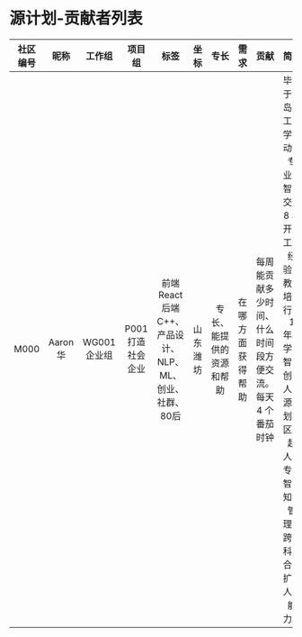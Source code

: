 源计划-贡献者列表
============

|社区编号 |昵称 |工作组 |项目组 |标签|坐标|专长|需求|贡献|简介|意见|
|:---:|:---:|:---:|:---:|:---:|:---:|:---:|:---:|:---:|:---:|:---:|
|M000 |Aaron 华 |WG001 企业组 |P001 打造社会企业 |前端React 后端C++、产品设计、NLP、ML、创业、社群、80后|山东潍坊|专长、能提供的资源和帮助|在哪方面获得帮助|每周能贡献多少时间、什么时间段方便交流。每天 4 个番茄时钟|毕业于青岛理工大学自动化专业，智能交通 8 年开发工作经验，教育培训行业 1 年。学记智能创始人、源计划社区发起人。专注智能知识管理、跨学科融合，扩展人的能力。|对社区理念的理解及改进意见|




